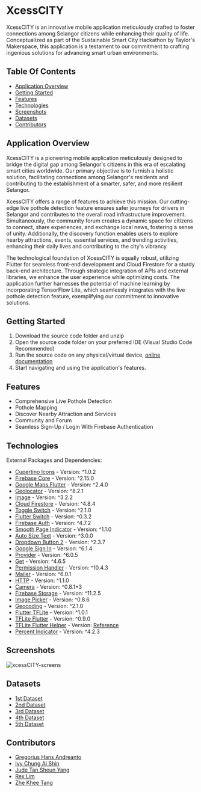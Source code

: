# XcessCITY

XcessCITY is an innovative mobile application meticulously crafted to foster connections among Selangor citizens while enhancing their quality of life. Conceptualized as part of the Sustainable Smart City Hackathon by Taylor's Makerspace, this application is a testament to our commitment to crafting ingenious solutions for advancing smart urban environments.

## Table Of Contents

- [Application Overview](#application-overview)
- [Getting Started](#getting-started)
- [Features](#features)
- [Technologies](#technologies)
- [Screenshots](#screenshots)
- [Datasets](#datasets)
- [Contributors](#contributors)

## Application Overview

XcessCITY is a pioneering mobile application meticulously designed to bridge the digital gap among Selangor's citizens in this era of escalating smart cities worldwide. Our primary objective is to furnish a holistic solution, facilitating connections among Selangor's residents and contributing to the establishment of a smarter, safer, and more resilient Selangor.

XcessCITY offers a range of features to achieve this mission. Our cutting-edge live pothole detection feature ensures safer journeys for drivers in Selangor and contributes to the overall road infrastructure improvement. Simultaneously, the community forum creates a dynamic space for citizens to connect, share experiences, and exchange local news, fostering a sense of unity. Additionally, the discovery function enables users to explore nearby attractions, events, essential services, and trending activities, enhancing their daily lives and contributing to the city's vibrancy.

The technological foundation of XcessCITY is equally robust, utilizing Flutter for seamless front-end development and Cloud Firestore for a sturdy back-end architecture. Through strategic integration of APIs and external libraries, we enhance the user experience while optimizing costs. The application further harnesses the potential of machine learning by incorporating TensorFlow Lite, which seamlessly integrates with the live pothole detection feature, exemplifying our commitment to innovative solutions.


## Getting Started

1. Download the source code folder and unzip 
2. Open the source code folder on your preferred IDE (Visual Studio Code Recommended)
3. Run the source code on any physical/virtual device, [online documentation](https://www.fluttercampus.com/tutorial/4/run-first-application/)
4. Start navigating and using the application's features.

## Features

- Comprehensive Live Pothole Detection
- Pothole Mapping
- Discover Nearby Attraction and Services
- Community and Forum
- Seamless Sign-Up / Login With Firebase Authentication

## Technologies

External Packages and Dependencies:
- [Cupertino Icons](https://pub.dev/packages/cupertino_icons) - Version: ^1.0.2
- [Firebase Core](https://pub.dev/packages/firebase_core) - Version: ^2.15.0
- [Google Maps Flutter](https://pub.dev/packages/google_maps_flutter) - Version: ^2.4.0
- [Geolocator](https://pub.dev/packages/geolocator) - Version: ^8.2.1
- [Image](https://pub.dev/packages/image) - Version: ^3.2.2
- [Cloud Firestore](https://pub.dev/packages/cloud_firestore) - Version: ^4.8.4
- [Toggle Switch](https://pub.dev/packages/toggle_switch) - Version: ^2.1.0
- [Flutter Switch](https://pub.dev/packages/flutter_switch) - Version: ^0.3.2
- [Firebase Auth](https://pub.dev/packages/firebase_auth) - Version: ^4.7.2
- [Smooth Page Indicator](https://pub.dev/packages/smooth_page_indicator) - Version: ^1.1.0
- [Auto Size Text](https://pub.dev/packages/auto_size_text) - Version: ^3.0.0
- [Dropdown Button 2](https://pub.dev/packages/dropdown_button2) - Version: ^2.3.7
- [Google Sign In](https://pub.dev/packages/google_sign_in) - Version: ^6.1.4
- [Provider](https://pub.dev/packages/provider) - Version: ^6.0.5
- [Get](https://pub.dev/packages/get) - Version: ^4.6.5
- [Permission Handler](https://pub.dev/packages/permission_handler) - Version: ^10.4.3
- [Mailer](https://pub.dev/packages/mailer) - Version: ^6.0.1
- [HTTP](https://pub.dev/packages/http) - Version: ^1.1.0
- [Camera](https://pub.dev/packages/camera) - Version: ^0.8.1+3
- [Firebase Storage](https://pub.dev/packages/firebase_storage) - Version: ^11.2.5
- [Image Picker](https://pub.dev/packages/image_picker) - Version: ^0.8.6
- [Geocoding](https://pub.dev/packages/geocoding) - Version: ^2.1.0
- [Flutter TFLite](https://pub.dev/packages/flutter_tflite) - Version: ^1.0.1
- [TFLite Flutter](https://pub.dev/packages/tflite_flutter) - Version: ^0.9.0
- [TFLite Flutter Helper](https://github.com/filofan1/tflite_flutter_helper.git) - Version: [Reference](https://github.com/filofan1/tflite_flutter_helper.git)
- [Percent Indicator](https://pub.dev/packages/percent_indicator) - Version: ^4.2.3


## Screenshots

![xcessCITY-screens](https://github.com/ExistCode/xcesscity/assets/76140889/389aa791-8701-4cb7-a87a-5471f7ffacf5)


  
## Datasets
- [1st Dataset](https://www.kaggle.com/datasets/rajdalsaniya/pothole-detection-dataset)
- [2nd Dataset](https://www.kaggle.com/datasets/sachinpatel21/pothole-image-dataset)
- [3rd Dataset](https://www.kaggle.com/datasets/sovitrath/road-pothole-images-for-pothole-detection)
- [4th Dataset](https://www.kaggle.com/datasets/ashishkumarak/test-zip)
- [5th Dataset](https://www.kaggle.com/datasets/denisg04/pothle-detect)
## Contributors

- [Gregorius Hans Andreanto](https://github.com/ExistCode)
- [Ivy Chung Ai Shin](https://github.com/ICAS03)
- [Jude Tan Sheun Yang](https://github.com/judeisaway)
- [Rex Lim](https://github.com/sexxyrexxy)
- [Zhe Khee Tang](https://github.com/jackyt0303)
